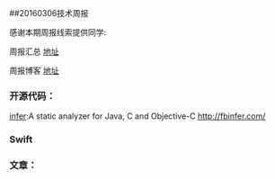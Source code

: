 
##20160306技术周报

感谢本期周报线索提供同学:

周报汇总 [地址](https://github.com/BaiduHiDeviOS/iOS-Tech-Weekly)

周报博客 [地址](http://baiduhidevios.github.io/)


### 开源代码：
[infer](https://github.com/facebook/infer):A static analyzer for Java, C and Objective-C http://fbinfer.com/

### Swift


### 文章：
